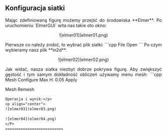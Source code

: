 ## Konfiguracja siatki
<p align="justify">  Mając zdefiniowaną figurę możemy przejść do środowiska **Elmer**. Po uruchomieniu `ElmerGUI` wita nas takie oto okno:</p>
<p align="center">![elmer01](elmer01.png) </p>
<p align="justify">Pierwsze co należy zrobić, to wybrać plik siatki:
```cpp
File
    Open
```
Po czym wybieramy nasz plik **in2d**.</p>
<p align="center">![elmer02](elmer02.png)</p>
<p align="justify">Jak widać, nasza siatka niezbyt dobrze pokrywa figurę. Aby zwiększyć gęstość i tym samym dokładność obliczeń używamy menu mesh:
```cpp
Mesh
    Configure
        Max H: 0.05
        Apply
            
Mesh
    Remesh
```
Operacja i wynik:</p>
<p align="center">
![elmer03](elmer03.png)  

![elmer04](elmer04.png)
</P>
==========================